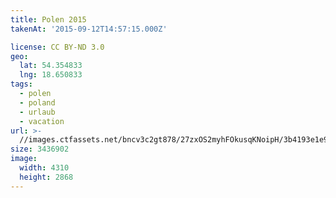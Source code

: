 ```yaml
---
title: Polen 2015
takenAt: '2015-09-12T14:57:15.000Z'

license: CC BY-ND 3.0
geo:
  lat: 54.354833
  lng: 18.650833
tags:
  - polen
  - poland
  - urlaub
  - vacation
url: >-
  //images.ctfassets.net/bncv3c2gt878/27zxOS2myhFOkusqKNoipH/3b4193e1e95b10df91972c3ec56455dc/polen-2015_25957686665_o
size: 3436902
image:
  width: 4310
  height: 2868
---
```

